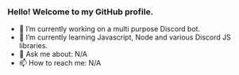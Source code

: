 ### Hello! Welcome to my GitHub profile.

- 🔭 I’m currently working on a multi purpose Discord bot.
- 🌱 I’m currently learning Javascript, Node and various Discord JS libraries.
- 💬 Ask me about: N/A
- 📫 How to reach me: N/A
